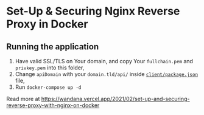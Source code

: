 # Set-Up & Securing Nginx Reverse Proxy in Docker

## Running the application

1.  Have valid SSL/TLS on Your domain, and copy Your `fullchain.pem` and `privkey.pem` into this folder,
2.  Change `apiDomain` with your `domain.tld/api/` inside [`client/package.json`](./client/package.json) file,
3.  Run `docker-compose up -d`

Read more at https://wandana.vercel.app/2021/02/set-up-and-securing-reverse-proxy-with-nginx-on-docker
